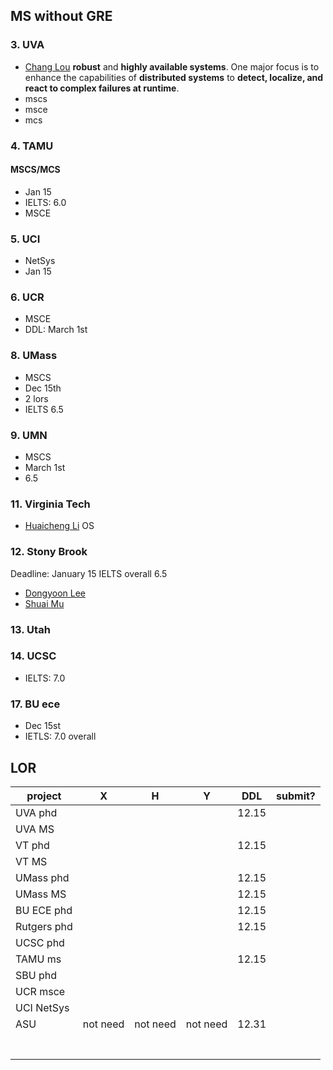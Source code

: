 ## MS without GRE
### 3. UVA
- [Chang Lou](https://changlousys.github.io/about/) **robust** and **highly available systems**. One major focus is to enhance the capabilities of **distributed systems** to **detect, localize, and react to complex failures at runtime**.
- mscs
- msce
- mcs
### 4. TAMU 
#### MSCS/MCS
- Jan 15
- IELTS: 6.0
- MSCE
### 5. UCI
- NetSys
- Jan 15
### 6. UCR
- MSCE
- DDL: March 1st
### 8. UMass
- MSCS
- Dec 15th
- 2 lors
- IELTS 6.5
### 9. UMN
- MSCS
- March 1st
- 6.5
### 11. Virginia Tech
- [Huaicheng Li](https://huaicheng.github.io/) OS
### 12. Stony Brook
Deadline: January 15
IELTS overall 6.5
- [Dongyoon Lee](https://www3.cs.stonybrook.edu/~dongyoon/students.html)
- [Shuai Mu](mpaxos.com)
### 13. Utah
### 14. UCSC
- IELTS: 7.0
### 17. BU ece
- Dec 15st
- IETLS: 7.0 overall

## LOR
|project|X|H|Y|DDL|submit?|
|---|---|---|---|---|---|
|UVA phd||||12.15|
|UVA MS|||||
|VT phd||||12.15|
|VT MS|||||
|UMass phd||||12.15|
|UMass MS||||12.15|
|BU ECE phd||||12.15|
|Rutgers phd||||12.15|
|UCSC phd|||||
|TAMU ms||||12.15|
|SBU phd|||||
|UCR msce|||||
|UCI NetSys|||||
|ASU|not need|not need|not need|12.31||
||||
||||
||||
||||
||||
||||
||||